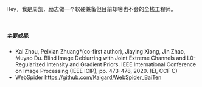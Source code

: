 <!--
 * @Author: 22040240-Zhou Kai 1204617231@qq.com
 * @Date: 2022-08-30 19:19:21
 * @LastEditors: 22040240-Zhou Kai 1204617231@qq.com
 * @LastEditTime: 2022-09-03 22:08:48
 * @FilePath: /Kaigard.github.io/_includes/about/zh.md
 * @Description: 这是默认设置,请设置`customMade`, 打开koroFileHeader查看配置 进行设置: https://github.com/OBKoro1/koro1FileHeader/wiki/%E9%85%8D%E7%BD%AE
-->
Hey，我是周凯，励志做一个软硬兼备但目前却啥也不会的全栈工程师。

<br>

##### 主要成果:
* Kai Zhou, Peixian Zhuang*(co-first author), Jiaying Xiong, Jin Zhao, Muyao Du. Blind Image Deblurring with Joint Extreme Channels and L0-Regularized Intensity and Gradient Priors. IEEE International Conference on Image Processing (IEEE ICIP), pp. 473-478, 2020. (EI, CCF C)
* WebSpider https://github.com/Kaigard/WebSpider_BaiTen
